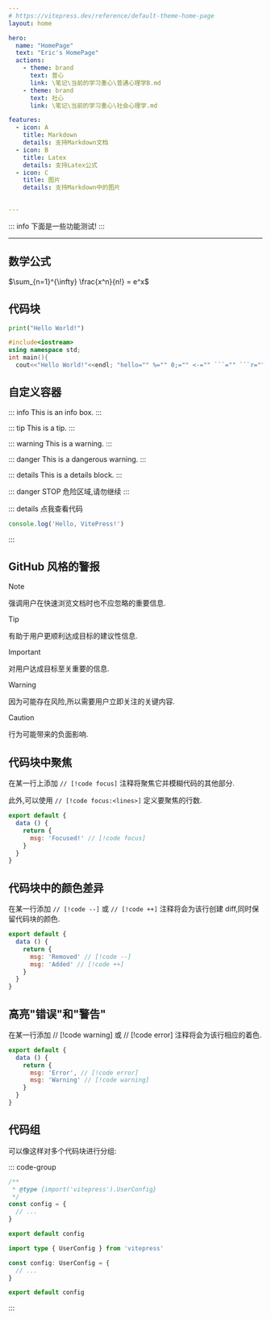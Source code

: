```yaml
---
# https://vitepress.dev/reference/default-theme-home-page
layout: home

hero:
  name: "HomePage"
  text: "Eric's HomePage"
  actions:
    - theme: brand
      text: 普心
      link: \笔记\当前的学习重心\普通心理学B.md
    - theme: brand
      text: 社心
      link: \笔记\当前的学习重心\社会心理学.md

features:
  - icon: A
    title: Markdown
    details: 支持Markdown文档
  - icon: B
    title: Latex
    details: 支持Latex公式
  - icon: C
    title: 图片
    details: 支持Markdown中的图片

  
---
```


::: info
下面是一些功能测试!
:::

***

## 数学公式

$\sum_{n=1}^{\infty} \frac{x^n}{n!} = e^x$

## 代码块

```python
print("Hello World!")
```

```cpp
#include<iostream>
using namespace std;
int main(){
  cout<<"Hello World!"<<endl; "hello="" %="" 0;="" <-="" ```="" ```r="" return="" str="" world!"="" }="">% print()
```

## 自定义容器

::: info
This is an info box.
:::

::: tip
This is a tip.
:::

::: warning
This is a warning.
:::

::: danger
This is a dangerous warning.
:::

::: details
This is a details block.
:::

::: danger STOP
危险区域,请勿继续
:::

::: details 点我查看代码

```js
console.log('Hello, VitePress!')
```

:::

## GitHub 风格的警报

> [!NOTE]
> 强调用户在快速浏览文档时也不应忽略的重要信息.

> [!TIP]
> 有助于用户更顺利达成目标的建议性信息.

> [!IMPORTANT]
> 对用户达成目标至关重要的信息.

> [!WARNING]
> 因为可能存在风险,所以需要用户立即关注的关键内容.

> [!CAUTION]
> 行为可能带来的负面影响.

## 代码块中聚焦

在某一行上添加 `// [!code focus]` 注释将聚焦它并模糊代码的其他部分.

此外,可以使用 `// [!code focus:<lines>]` 定义要聚焦的行数.

```js
export default {
  data () {
    return {
      msg: 'Focused!' // [!code focus]
    }
  }
}
```

## 代码块中的颜色差异

在某一行添加 `// [!code --]` 或 `// [!code ++]` 注释将会为该行创建 diff,同时保留代码块的颜色.

```js
export default {
  data () {
    return {
      msg: 'Removed' // [!code --]
      msg: 'Added' // [!code ++]
    }
  }
}
```

## 高亮"错误"和"警告"

在某一行添加 // [!code warning] 或 // [!code error] 注释将会为该行相应的着色.

```js
export default {
  data () {
    return {
      msg: 'Error', // [!code error]
      msg: 'Warning' // [!code warning]
    }
  }
}
```

## 代码组

可以像这样对多个代码块进行分组:

::: code-group

```js [config.js]
/**
 * @type {import('vitepress').UserConfig}
 */
const config = {
  // ...
}

export default config
```

```ts [config.ts]
import type { UserConfig } from 'vitepress'

const config: UserConfig = {
  // ...
}

export default config
```

:::
